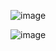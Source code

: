 ![image](https://github.com/DeFomin/2023-2024-computer-networks-k33212-fomintsev-d-r/assets/90705279/5b6b249d-9336-42dd-b39e-233573d0402b)

![image](https://github.com/DeFomin/2023-2024-computer-networks-k33212-fomintsev-d-r/assets/90705279/894bfbcb-3090-472e-ae32-f2de57f5219f)

